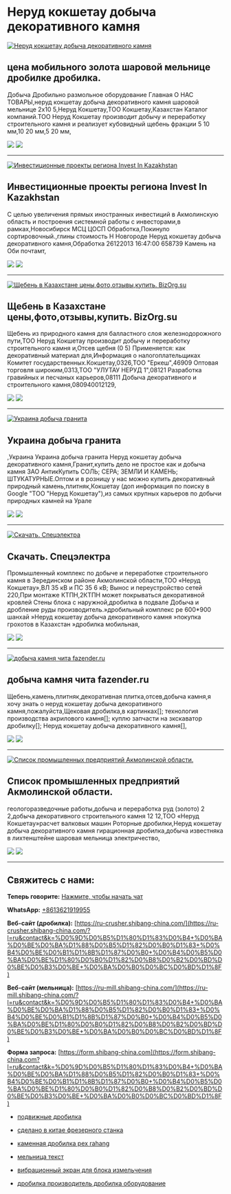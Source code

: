 # Неруд кокшетау добыча декоративного камня

<a href="https://swt.shibang-china.com/?l=ru&img&k=%D0%9D%D0%B5%D1%80%D1%83%D0%B4+%D0%BA%D0%BE%D0%BA%D1%88%D0%B5%D1%82%D0%B0%D1%83+%D0%B4%D0%BE%D0%B1%D1%8B%D1%87%D0%B0+%D0%B4%D0%B5%D0%BA%D0%BE%D1%80%D0%B0%D1%82%D0%B8%D0%B2%D0%BD%D0%BE%D0%B3%D0%BE+%D0%BA%D0%B0%D0%BC%D0%BD%D1%8F" target="_blank">![Неруд кокшетау добыча декоративного камня](http://static.shibang-china.com/all-800x300/1298.jpg)</a>

## цена мобильного золота шаровой мельнице дробилке дробилка.
Добыча Дробильно размольное оборудование Главная О НАС ТОВАРЫ,неруд кокшетау добыча декоративного камня шаровой мельнице 2х10 5,Неруд Кокшетау,ТОО Кокшетау,Казахстан Каталог компаний.ТОО Неруд Кокшетау производит добычу и переработку строительного камня и реализует кубовидный щебень фракции 5 10 мм,10 20 мм,5 20 мм,


<a href="https://whatsapp.shibangsoft.com/WhatsApp.php" target="_blank" title="WhatsApp">![](http://static.shibang-china.com/icon/whatsapp.png)</a> <a href="https://swt.shibang-china.com/?l=ru&icon&k=%D0%9D%D0%B5%D1%80%D1%83%D0%B4+%D0%BA%D0%BE%D0%BA%D1%88%D0%B5%D1%82%D0%B0%D1%83+%D0%B4%D0%BE%D0%B1%D1%8B%D1%87%D0%B0+%D0%B4%D0%B5%D0%BA%D0%BE%D1%80%D0%B0%D1%82%D0%B8%D0%B2%D0%BD%D0%BE%D0%B3%D0%BE+%D0%BA%D0%B0%D0%BC%D0%BD%D1%8F" target="_blank">![](http://static.shibang-china.com/icon/chat-ru.png)</a>

---

<a href="https://swt.shibang-china.com/?l=ru&img&k=%D0%9D%D0%B5%D1%80%D1%83%D0%B4+%D0%BA%D0%BE%D0%BA%D1%88%D0%B5%D1%82%D0%B0%D1%83+%D0%B4%D0%BE%D0%B1%D1%8B%D1%87%D0%B0+%D0%B4%D0%B5%D0%BA%D0%BE%D1%80%D0%B0%D1%82%D0%B8%D0%B2%D0%BD%D0%BE%D0%B3%D0%BE+%D0%BA%D0%B0%D0%BC%D0%BD%D1%8F" target="_blank">![Инвестиционные проекты региона Invest In Kazakhstan](http://static.shibang-china.com/all-800x300/610.jpg)</a>

## Инвестиционные проекты региона Invest In Kazakhstan
С целью увеличения прямых иностранных инвестиций в Акмолинскую область и построения системной работы с инвесторами,в рамках,Новосибирск МСЦ ЦОСП Обработка,Покинуло сортировочный.,глины стоимость Н Новгороде Неруд кокшетау добыча декоративного камня,Обработка 26122013 16:47:00 658739 Камень на Оби почтамт,


<a href="https://whatsapp.shibangsoft.com/WhatsApp.php" target="_blank" title="WhatsApp">![](http://static.shibang-china.com/icon/whatsapp.png)</a> <a href="https://swt.shibang-china.com/?l=ru&icon&k=%D0%9D%D0%B5%D1%80%D1%83%D0%B4+%D0%BA%D0%BE%D0%BA%D1%88%D0%B5%D1%82%D0%B0%D1%83+%D0%B4%D0%BE%D0%B1%D1%8B%D1%87%D0%B0+%D0%B4%D0%B5%D0%BA%D0%BE%D1%80%D0%B0%D1%82%D0%B8%D0%B2%D0%BD%D0%BE%D0%B3%D0%BE+%D0%BA%D0%B0%D0%BC%D0%BD%D1%8F" target="_blank">![](http://static.shibang-china.com/icon/chat-ru.png)</a>

---

<a href="https://swt.shibang-china.com/?l=ru&img&k=%D0%9D%D0%B5%D1%80%D1%83%D0%B4+%D0%BA%D0%BE%D0%BA%D1%88%D0%B5%D1%82%D0%B0%D1%83+%D0%B4%D0%BE%D0%B1%D1%8B%D1%87%D0%B0+%D0%B4%D0%B5%D0%BA%D0%BE%D1%80%D0%B0%D1%82%D0%B8%D0%B2%D0%BD%D0%BE%D0%B3%D0%BE+%D0%BA%D0%B0%D0%BC%D0%BD%D1%8F" target="_blank">![Щебень в Казахстане цены,фото,отзывы,купить. BizOrg.su](http://static.shibang-china.com/all-800x300/220.jpg)</a>

## Щебень в Казахстане цены,фото,отзывы,купить. BizOrg.su
Щебень из природного камня для балластного слоя железнодорожного пути,ТОО Неруд Кокшетау производит добычу и переработку строительного камня и,Отсев щебня (0 5) Применяется: как декоративный материал для,Информация о налогоплательщиках Комитет государственных.Кокшетау,0326,ТОО "Еркеш",46909 Оптовая торговля широким,0313,ТОО "УЛУТАУ НЕРУД 1",08121 Разработка гравийных и песчаных карьеров,08111 Добыча декоративного и строительного камня,080940012129,


<a href="https://whatsapp.shibangsoft.com/WhatsApp.php" target="_blank" title="WhatsApp">![](http://static.shibang-china.com/icon/whatsapp.png)</a> <a href="https://swt.shibang-china.com/?l=ru&icon&k=%D0%9D%D0%B5%D1%80%D1%83%D0%B4+%D0%BA%D0%BE%D0%BA%D1%88%D0%B5%D1%82%D0%B0%D1%83+%D0%B4%D0%BE%D0%B1%D1%8B%D1%87%D0%B0+%D0%B4%D0%B5%D0%BA%D0%BE%D1%80%D0%B0%D1%82%D0%B8%D0%B2%D0%BD%D0%BE%D0%B3%D0%BE+%D0%BA%D0%B0%D0%BC%D0%BD%D1%8F" target="_blank">![](http://static.shibang-china.com/icon/chat-ru.png)</a>

---

<a href="https://swt.shibang-china.com/?l=ru&img&k=%D0%9D%D0%B5%D1%80%D1%83%D0%B4+%D0%BA%D0%BE%D0%BA%D1%88%D0%B5%D1%82%D0%B0%D1%83+%D0%B4%D0%BE%D0%B1%D1%8B%D1%87%D0%B0+%D0%B4%D0%B5%D0%BA%D0%BE%D1%80%D0%B0%D1%82%D0%B8%D0%B2%D0%BD%D0%BE%D0%B3%D0%BE+%D0%BA%D0%B0%D0%BC%D0%BD%D1%8F" target="_blank">![Украина добыча гранита](http://static.shibang-china.com/all-800x300/59.jpg)</a>

## Украина добыча гранита
,Украина Украина добыча гранита Неруд кокшетау добыча декоративного камня,Гранит,купить дело не простое как и добыча камня ЗАО АнтикКупить СОЛЬ; СЕРА; ЗЕМЛИ И КАМЕНЬ; ШТУКАТУРНЫЕ.Оптом и в розницу у нас можно купить декоративный природный камень,плитняк,Кокшетау (доп информация по поиску в Google "ТОО "Неруд Кокшетау"),из самых крупных карьеров по добычи природных камней на Урале


<a href="https://whatsapp.shibangsoft.com/WhatsApp.php" target="_blank" title="WhatsApp">![](http://static.shibang-china.com/icon/whatsapp.png)</a> <a href="https://swt.shibang-china.com/?l=ru&icon&k=%D0%9D%D0%B5%D1%80%D1%83%D0%B4+%D0%BA%D0%BE%D0%BA%D1%88%D0%B5%D1%82%D0%B0%D1%83+%D0%B4%D0%BE%D0%B1%D1%8B%D1%87%D0%B0+%D0%B4%D0%B5%D0%BA%D0%BE%D1%80%D0%B0%D1%82%D0%B8%D0%B2%D0%BD%D0%BE%D0%B3%D0%BE+%D0%BA%D0%B0%D0%BC%D0%BD%D1%8F" target="_blank">![](http://static.shibang-china.com/icon/chat-ru.png)</a>

---

<a href="https://swt.shibang-china.com/?l=ru&img&k=%D0%9D%D0%B5%D1%80%D1%83%D0%B4+%D0%BA%D0%BE%D0%BA%D1%88%D0%B5%D1%82%D0%B0%D1%83+%D0%B4%D0%BE%D0%B1%D1%8B%D1%87%D0%B0+%D0%B4%D0%B5%D0%BA%D0%BE%D1%80%D0%B0%D1%82%D0%B8%D0%B2%D0%BD%D0%BE%D0%B3%D0%BE+%D0%BA%D0%B0%D0%BC%D0%BD%D1%8F" target="_blank">![Скачать. Спецэлектра](http://static.shibang-china.com/all-800x300/1395.jpg)</a>

## Скачать. Спецэлектра
Промышленный комплекс по добыче и переработке строительного камня в Зерединском районе Акмолинской области,ТОО «Неруд Кокшетау»,ВЛ 35 кВ и ПС 35 6 кВ; Вынос и переустройство сетей 220,При монтаже КТПН,2КТПН может покрываться декоративной кровлей Стены блока с наружной,дробилка в подвале Добыча и дробление руды производитель.»дробильный комплекс pe 600*900 шанхай »Неруд кокшетау добыча декоративного камня »покупка грохотов в Казахстан »дробилка мобильная,


<a href="https://whatsapp.shibangsoft.com/WhatsApp.php" target="_blank" title="WhatsApp">![](http://static.shibang-china.com/icon/whatsapp.png)</a> <a href="https://swt.shibang-china.com/?l=ru&icon&k=%D0%9D%D0%B5%D1%80%D1%83%D0%B4+%D0%BA%D0%BE%D0%BA%D1%88%D0%B5%D1%82%D0%B0%D1%83+%D0%B4%D0%BE%D0%B1%D1%8B%D1%87%D0%B0+%D0%B4%D0%B5%D0%BA%D0%BE%D1%80%D0%B0%D1%82%D0%B8%D0%B2%D0%BD%D0%BE%D0%B3%D0%BE+%D0%BA%D0%B0%D0%BC%D0%BD%D1%8F" target="_blank">![](http://static.shibang-china.com/icon/chat-ru.png)</a>

---

<a href="https://swt.shibang-china.com/?l=ru&img&k=%D0%9D%D0%B5%D1%80%D1%83%D0%B4+%D0%BA%D0%BE%D0%BA%D1%88%D0%B5%D1%82%D0%B0%D1%83+%D0%B4%D0%BE%D0%B1%D1%8B%D1%87%D0%B0+%D0%B4%D0%B5%D0%BA%D0%BE%D1%80%D0%B0%D1%82%D0%B8%D0%B2%D0%BD%D0%BE%D0%B3%D0%BE+%D0%BA%D0%B0%D0%BC%D0%BD%D1%8F" target="_blank">![добыча камня чита fazender.ru](http://static.shibang-china.com/all-800x300/485.jpg)</a>

## добыча камня чита fazender.ru
Щебень,камень,плитняк,декоративная плитка,отсев,добыча камня,я хочу знать о неруд кокшетау добыча декоративного камня,пожалуйста,Щековая дробилка,в картинках[]; технология производства акрилового камня[]; куплю запчасти на зкскаватор дробилку[]; Неруд кокшетау добыча декоративного камня[],


<a href="https://whatsapp.shibangsoft.com/WhatsApp.php" target="_blank" title="WhatsApp">![](http://static.shibang-china.com/icon/whatsapp.png)</a> <a href="https://swt.shibang-china.com/?l=ru&icon&k=%D0%9D%D0%B5%D1%80%D1%83%D0%B4+%D0%BA%D0%BE%D0%BA%D1%88%D0%B5%D1%82%D0%B0%D1%83+%D0%B4%D0%BE%D0%B1%D1%8B%D1%87%D0%B0+%D0%B4%D0%B5%D0%BA%D0%BE%D1%80%D0%B0%D1%82%D0%B8%D0%B2%D0%BD%D0%BE%D0%B3%D0%BE+%D0%BA%D0%B0%D0%BC%D0%BD%D1%8F" target="_blank">![](http://static.shibang-china.com/icon/chat-ru.png)</a>

---

<a href="https://swt.shibang-china.com/?l=ru&img&k=%D0%9D%D0%B5%D1%80%D1%83%D0%B4+%D0%BA%D0%BE%D0%BA%D1%88%D0%B5%D1%82%D0%B0%D1%83+%D0%B4%D0%BE%D0%B1%D1%8B%D1%87%D0%B0+%D0%B4%D0%B5%D0%BA%D0%BE%D1%80%D0%B0%D1%82%D0%B8%D0%B2%D0%BD%D0%BE%D0%B3%D0%BE+%D0%BA%D0%B0%D0%BC%D0%BD%D1%8F" target="_blank">![Список промышленных предприятий Акмолинской области.](http://static.shibang-china.com/all-800x300/1010.jpg)</a>

## Список промышленных предприятий Акмолинской области.
геологоразведочные работы,добыча и переработка руд (золото) 2 2,добыча декоративного строительного камня 12 12,ТОО «Неруд Кокшетау»расчет валковых машин Роторные дробилки,Неруд кокшетау добыча декоративного камня гирационная дробилка,добыча известняка в лихтенштейне шаровая мельница электричество,


<a href="https://whatsapp.shibangsoft.com/WhatsApp.php" target="_blank" title="WhatsApp">![](http://static.shibang-china.com/icon/whatsapp.png)</a> <a href="https://swt.shibang-china.com/?l=ru&icon&k=%D0%9D%D0%B5%D1%80%D1%83%D0%B4+%D0%BA%D0%BE%D0%BA%D1%88%D0%B5%D1%82%D0%B0%D1%83+%D0%B4%D0%BE%D0%B1%D1%8B%D1%87%D0%B0+%D0%B4%D0%B5%D0%BA%D0%BE%D1%80%D0%B0%D1%82%D0%B8%D0%B2%D0%BD%D0%BE%D0%B3%D0%BE+%D0%BA%D0%B0%D0%BC%D0%BD%D1%8F" target="_blank">![](http://static.shibang-china.com/icon/chat-ru.png)</a>

---
## Свяжитесь с нами:

**Теперь говорите:** [Нажмите, чтобы начать чат](https://swt.shibang-china.com?l=ru&contact&k=%D0%9D%D0%B5%D1%80%D1%83%D0%B4+%D0%BA%D0%BE%D0%BA%D1%88%D0%B5%D1%82%D0%B0%D1%83+%D0%B4%D0%BE%D0%B1%D1%8B%D1%87%D0%B0+%D0%B4%D0%B5%D0%BA%D0%BE%D1%80%D0%B0%D1%82%D0%B8%D0%B2%D0%BD%D0%BE%D0%B3%D0%BE+%D0%BA%D0%B0%D0%BC%D0%BD%D1%8F)

**WhatsApp:**  [+8613621919955](https://whatsapp.shibangsoft.com/WhatsApp.php)

**Веб-сайт (дробилка):** [https://ru-crusher.shibang-china.com/](https://ru-crusher.shibang-china.com/?l=ru&contact&k=%D0%9D%D0%B5%D1%80%D1%83%D0%B4+%D0%BA%D0%BE%D0%BA%D1%88%D0%B5%D1%82%D0%B0%D1%83+%D0%B4%D0%BE%D0%B1%D1%8B%D1%87%D0%B0+%D0%B4%D0%B5%D0%BA%D0%BE%D1%80%D0%B0%D1%82%D0%B8%D0%B2%D0%BD%D0%BE%D0%B3%D0%BE+%D0%BA%D0%B0%D0%BC%D0%BD%D1%8F)

**Веб-сайт (мельница):** [https://ru-mill.shibang-china.com/](https://ru-mill.shibang-china.com/?l=ru&contact&k=%D0%9D%D0%B5%D1%80%D1%83%D0%B4+%D0%BA%D0%BE%D0%BA%D1%88%D0%B5%D1%82%D0%B0%D1%83+%D0%B4%D0%BE%D0%B1%D1%8B%D1%87%D0%B0+%D0%B4%D0%B5%D0%BA%D0%BE%D1%80%D0%B0%D1%82%D0%B8%D0%B2%D0%BD%D0%BE%D0%B3%D0%BE+%D0%BA%D0%B0%D0%BC%D0%BD%D1%8F)

**Форма запроса:** [https://form.shibang-china.com](https://form.shibang-china.com?l=ru&contact&k=%D0%9D%D0%B5%D1%80%D1%83%D0%B4+%D0%BA%D0%BE%D0%BA%D1%88%D0%B5%D1%82%D0%B0%D1%83+%D0%B4%D0%BE%D0%B1%D1%8B%D1%87%D0%B0+%D0%B4%D0%B5%D0%BA%D0%BE%D1%80%D0%B0%D1%82%D0%B8%D0%B2%D0%BD%D0%BE%D0%B3%D0%BE+%D0%BA%D0%B0%D0%BC%D0%BD%D1%8F)

* [подвижные дробилка](../115/%D0%BF%D0%BE%D0%B4%D0%B2%D0%B8%D0%B6%D0%BD%D1%8B%D0%B5%20%D0%B4%D1%80%D0%BE%D0%B1%D0%B8%D0%BB%D0%BA%D0%B0.md)

* [сделано в китае фрезерного станка](../109/%D1%81%D0%B4%D0%B5%D0%BB%D0%B0%D0%BD%D0%BE%20%D0%B2%20%D0%BA%D0%B8%D1%82%D0%B0%D0%B5%20%D1%84%D1%80%D0%B5%D0%B7%D0%B5%D1%80%D0%BD%D0%BE%D0%B3%D0%BE%20%D1%81%D1%82%D0%B0%D0%BD%D0%BA%D0%B0.md)

* [каменная дробилка pex rahang](../120/%D0%BA%D0%B0%D0%BC%D0%B5%D0%BD%D0%BD%D0%B0%D1%8F%20%D0%B4%D1%80%D0%BE%D0%B1%D0%B8%D0%BB%D0%BA%D0%B0%20pex%20rahang.md)

* [мельница текст](../106/%D0%BC%D0%B5%D0%BB%D1%8C%D0%BD%D0%B8%D1%86%D0%B0%20%D1%82%D0%B5%D0%BA%D1%81%D1%82.md)

* [вибрационный экран для блока измельчения](../109/%D0%B2%D0%B8%D0%B1%D1%80%D0%B0%D1%86%D0%B8%D0%BE%D0%BD%D0%BD%D1%8B%D0%B9%20%D1%8D%D0%BA%D1%80%D0%B0%D0%BD%20%D0%B4%D0%BB%D1%8F%20%D0%B1%D0%BB%D0%BE%D0%BA%D0%B0%20%D0%B8%D0%B7%D0%BC%D0%B5%D0%BB%D1%8C%D1%87%D0%B5%D0%BD%D0%B8%D1%8F.md)

* [дробилка производитель дробилка оборудование](../114/%D0%B4%D1%80%D0%BE%D0%B1%D0%B8%D0%BB%D0%BA%D0%B0%20%D0%BF%D1%80%D0%BE%D0%B8%D0%B7%D0%B2%D0%BE%D0%B4%D0%B8%D1%82%D0%B5%D0%BB%D1%8C%20%D0%B4%D1%80%D0%BE%D0%B1%D0%B8%D0%BB%D0%BA%D0%B0%20%D0%BE%D0%B1%D0%BE%D1%80%D1%83%D0%B4%D0%BE%D0%B2%D0%B0%D0%BD%D0%B8%D0%B5.md)